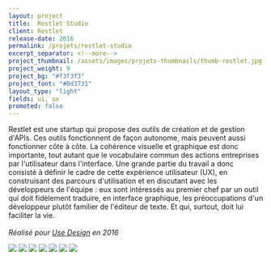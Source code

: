 ```yaml
---
layout: project
title:  Restlet Studio
client: Restlet
release-date: 2016
permalink: /projets/restlet-studio
excerpt_separator: <!--more-->
project_thumbnail: /assets/images/projets-thumbnails/thumb-restlet.jpg
project_weight: 9
project_bg: "#f3f3f3"
project_font: "#0d3731"
layout_type: "light"
fields: ui, ux
promoted: false
---
```

Restlet est une startup qui propose des outils de création et de gestion d'APIs. Ces outils fonctionnent de façon autonome, mais peuvent aussi fonctionner côte à côte. La cohérence visuelle et graphique est donc importante, tout autant que le vocabulaire commun des actions entreprises par l'utilisateur dans l'interface. Une grande partie du travail a donc consisté à définir le cadre de cette expérience utilisateur (UX), en construisant des parcours d'utilisation et en discutant avec les développeurs de l'équipe : eux sont intéressés au premier chef par un outil qui doit fidèlement traduire, en interface graphique, les préoccupations d'un développeur plutôt familier de l'éditeur de texte. Et qui, surtout, doit lui faciliter la vie.
<br/><br/>
*Réalisé pour [Use Design](http://www.use-design.com) en 2016*

<img src="/assets/images/projets/restlet-webapps/restlet-apps-0.jpg" loading="lazy"/>
<img src="/assets/images/projets/restlet-webapps/restlet-apps-1.jpg" loading="lazy"/>
<img src="/assets/images/projets/restlet-webapps/restlet-apps-2.jpg" loading="lazy"/>
<img src="/assets/images/projets/restlet-webapps/restlet-apps-3.jpg" loading="lazy"/>
<img src="/assets/images/projets/restlet-webapps/restlet-apps-4.jpg" loading="lazy"/>
<img src="/assets/images/projets/restlet-webapps/restlet-apps-5.jpg" loading="lazy"/>
<img src="/assets/images/projets/restlet-webapps/restlet-apps-6.jpg" loading="lazy"/>
